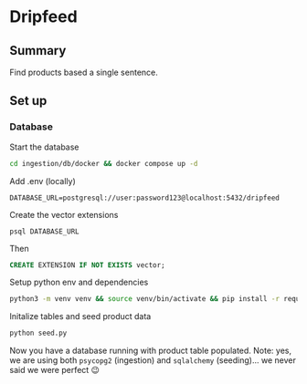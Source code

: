 # Dripfeed

## Summary

Find products based a single sentence. 

## Set up

### Database

Start the database
```bash
cd ingestion/db/docker && docker compose up -d
```

Add .env (locally)
```
DATABASE_URL=postgresql://user:password123@localhost:5432/dripfeed
```

Create the vector extensions
```
psql DATABASE_URL
```
Then
```sql
CREATE EXTENSION IF NOT EXISTS vector;
```

Setup python env and dependencies
```bash
python3 -m venv venv && source venv/bin/activate && pip install -r requirements.txt
```

Initalize tables and seed product data
```bash
python seed.py
```

Now you have a database running with product table populated. Note: yes, we are using both `psycopg2` (ingestion) and `sqlalchemy` (seeding)... we never said we were perfect 😉 